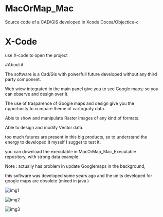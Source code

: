 # MacOrMap_Mac
Source code of a CAD/GIS developed in Xcode Cocoa/Objectice-c

# X-Code
use X-code to open the project

#About it

The software is a Cad/Gis with powerfull future
developed without any third party component.

Web wiew integrated in the main panel give you to see Google maps; so you can observe and design over it.

The use of trasparence of Google maps and design give you the opportunity to compare theme of cartografy data.

Able to show and manipulate Raster images of any kind of formats.

Able to design and modify Vector data.

too much futures are present in this big products, so to understand the energy to developed it myself I sugget to test it.

you can download the executable in MacOrMap_Mac_Executable repository, with strong data example

Note : actually has problem in update Googlemaps in the background, 

this software was developed some years ago and the units developed for google maps are obsolete (mixed in java )  

![img1](https://user-images.githubusercontent.com/31183408/34084559-fbbfc1ce-e382-11e7-9ca7-ee8d6265e08f.png)

![img2](https://user-images.githubusercontent.com/31183408/34084563-00e3634a-e383-11e7-9ca5-14e9f2fca149.png)

![img3](https://user-images.githubusercontent.com/31183408/34084566-080380c4-e383-11e7-944c-2a1445b080b1.png)
